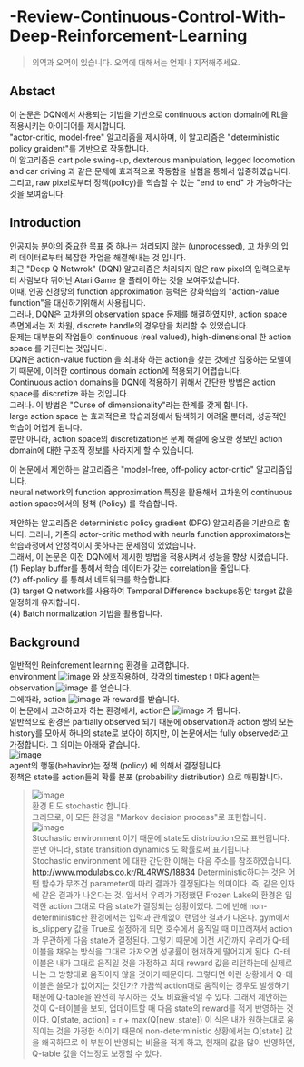 # -Review-Continuous-Control-With-Deep-Reinforcement-Learning

> 의역과 오역이 있습니다. 오역에 대해서는 언제나 지적해주세요.

## Abstact
이 논문은 DQN에서 사용되는 기법을 기반으로 continuous action domain에 RL을 적용시키는 아이디어를 제시합니다.  
"actor-critic, model-free" 알고리즘을 제시하며, 이 알고리즘은 "deterministic policy graident"를 기반으로 작동합니다.  
이 알고리즘은 cart pole swing-up, dexterous manipulation, legged locomotion and car driving 과 같은 문제에 효과적으로 작동함을 실험을 통해서 입증하였습니다.  
그리고, raw pixel로부터 정책(policy)를 학습할 수 있는 "end to end" 가 가능하다는 것을 보여줍니다.

## Introduction
인공지능 분야의 중요한 목표 중 하나는 처리되지 않는 (unprocessed), 고 차원의 입력 데이터로부터 복잡한 작업을 해결해내는 것 입니다.  
최근 "Deep Q Netwrok" (DQN) 알고리즘은 처리되지 않은 raw pixel의 입력으로부터 사람보다 뛰어난 Atari Game 을 플레이 하는 것을 보여주었습니다.  
이때, 인공 신경망의 function approximation 능력은 강화학습의 "action-value function"을 대신하기위해서 사용됩니다.  
그러나, DQN은 고차원의 observation space 문제를 해결하였지만, action space 측면에서는 저 차원, discrete handle의 경우만을 처리할 수 있었습니다.  
문제는 대부분의 작업들이 continuous (real valued), high-dimensional 한 action space 를 가진다는 것입니다.  
DQN은 action-value fuction 을 최대화 하는 action을 찾는 것에만 집중하는 모델이기 때문에, 이러한 continous domain action에 적용되기 어렵습니다.  
Continuous action domains을 DQN에 적용하기 위해서 간단한 방법은 action space를 discretize 하는 것입니다.  
그러나. 이 방법은 "Curse of dimensionality"라는 한계를 갖게 합니다.  
large action space 는 효과적은로 학습과정에서 탐색하기 어려울 뿐더러, 성공적인 학습이 어렵게 됩니다.  
뿐만 아니라, action space의 discretization은 문제 해결에 중요한 정보인 action domain에 대한 구조적 정보를 사라지게 할 수 있습니다.  

이 논문에서 제안하는 알고리즘은 "model-free, off-policy actor-critic" 알고리즘입니다.  
neural network의 function approximation 특징을 활용해서 고차원의 continuous action space에서의 정책 (Policy) 를 학습합니다.  

제안하는 알고리즘은 deterministic policy gradient (DPG) 알고리즘을 기반으로 합니다. 그러나, 기존의 actor-critic method with neurla function approximators는 학습과정에서 안정적이지 못하다는 문제점이 있었습니다.  
그래서, 이 논문은 이전 DQN에서 제시한 방법을 적용시켜서 성능을 향상 시켰습니다.  
(1) Replay buffer를 통해서 학습 데이터가 갖는 correlation을 줄입니다.  
(2) off-policy 를 통해서 네트워크를 학습합니다.  
(3) target Q network를 사용하여 Temporal Difference backups동안 target 값을 일정하게 유지합니다.  
(4) Batch normalization 기법을 활용합니다.  

## Background
일반적인 Reinforement learning 환경을 고려합니다.  
environment ![image](https://user-images.githubusercontent.com/40893452/44575915-36d49780-a7c8-11e8-8c2d-505020fb3f8d.png) 와 상호작용하며, 각각의 timestep t 마다 agent는 observation ![image](https://user-images.githubusercontent.com/40893452/44575962-5a97dd80-a7c8-11e8-8f96-f11f79edefb9.png) 를 얻습니다.  
그에따라, action ![image](https://user-images.githubusercontent.com/40893452/44575996-70a59e00-a7c8-11e8-92fb-c47d402c6371.png) 과 reward를 받습니다.  
이 논문에서 고려하고자 하는 환경에서, action은 ![image](https://user-images.githubusercontent.com/40893452/44576050-903cc680-a7c8-11e8-9870-56d0beb84918.png) 가 됩니다.  
일반적으로 환경은 partially observed 되기 때문에 observation과 action 쌍의 모든 history를 모아서 하나의 state로 보아야 하지만, 이 논문에서는 fully observed라고 가정합니다. 그 의미는 아래와 같습니다.  
![image](https://user-images.githubusercontent.com/40893452/44576204-e7db3200-a7c8-11e8-9275-da9e6cb28f73.png)  
agent의 행동(behavior)는 정책 (policy) 에 의해서 결정됩니다.  
정책은 state를 action들의 확률 분포 (probability distribution) 으로 매핑합니다.  
> ![image](https://user-images.githubusercontent.com/40893452/44576281-1d801b00-a7c9-11e8-9d28-c4fc9a34d784.png)  
환경 E 도 stochastic 합니다.  
그러므로, 이 모든 환경을 "Markov decision process"로 표현합니다.  
> ![image](https://user-images.githubusercontent.com/40893452/44576430-7c459480-a7c9-11e8-8dc1-02a66698d89a.png)  
Stochastic environment 이기 때문에 state도 distribution으로 표현됩니다.  
뿐만 아니라, state transition dynamics 도 확률로써 표기됩니다.  
> Stochastic environment 에 대한 간단한 이해는 다음 주소를 참조하였습니다.  
> http://www.modulabs.co.kr/RL4RWS/18834
> Deterministic하다는 것은 어떤 함수가 무조건 parameter에 따라 결과가 결정된다는 의미이다.
즉, 같은 인자에 같은 결과가 나온다는 것. 앞서서 우리가 가정했던 Frozen Lake의 환경은
입력한 action 그대로 다음 state가 결정되는 상황이었다. 
그에 반해 non-deterministic한 환경에서는 입력과 관계없이 랜덤한 결과가 나온다.
gym에서 is_slippery 값을 True로 설정하게 되면 호수에서 움직일 때 미끄러져서 action과 무관하게
다음 state가 결정된다. 그렇기 때문에 이전 시간까지 우리가 Q-테이블을 채우는 방식을 그대로 가져오면
성공률이 현저하게 떨어지게 된다. Q-테이블은 내가 그대로 움직일 것을 가정하고 최대 reward 값을 리턴하는데
실제로 나는 그 방향대로 움직이지 않을 것이기 때문이다.
그렇다면 이런 상황에서 Q-테이블은 쓸모가 없어지는 것인가?
가끔씩 action대로 움직이는 경우도 발생하기 때문에 Q-table을 완전히 무시하는 것도 비효율적일 수 있다. 
그래서 제안하는 것이 Q-테이블을 보되, 업데이트할 때 다음 state의 reward를 적게 반영하는 것이다.
Q[state, action] = r + max(Q[new_state])
이 식은 내가 원하는대로 움직이는 것을 가정한 식이기 때문에 non-deterministic 상황에서는 Q[state] 값을 왜곡하므로
이 부분이 반영되는 비율을 적게 하고, 현재의 값을 많이 반영하면, Q-table 값을 어느정도 보정할 수 있다.  








